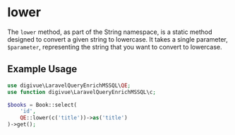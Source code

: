 # lower

The `lower` method, as part of the String namespace, is a static method designed to convert a given string to lowercase.
It takes a single parameter, `$parameter`, representing the string that you want to convert to lowercase.

## Example Usage

```php
use digivue\LaravelQueryEnrichMSSQL\QE;
use function digivue\LaravelQueryEnrichMSSQL\c;

$books = Book::select(
    'id',
    QE::lower(c('title'))->as('title')
)->get();
```